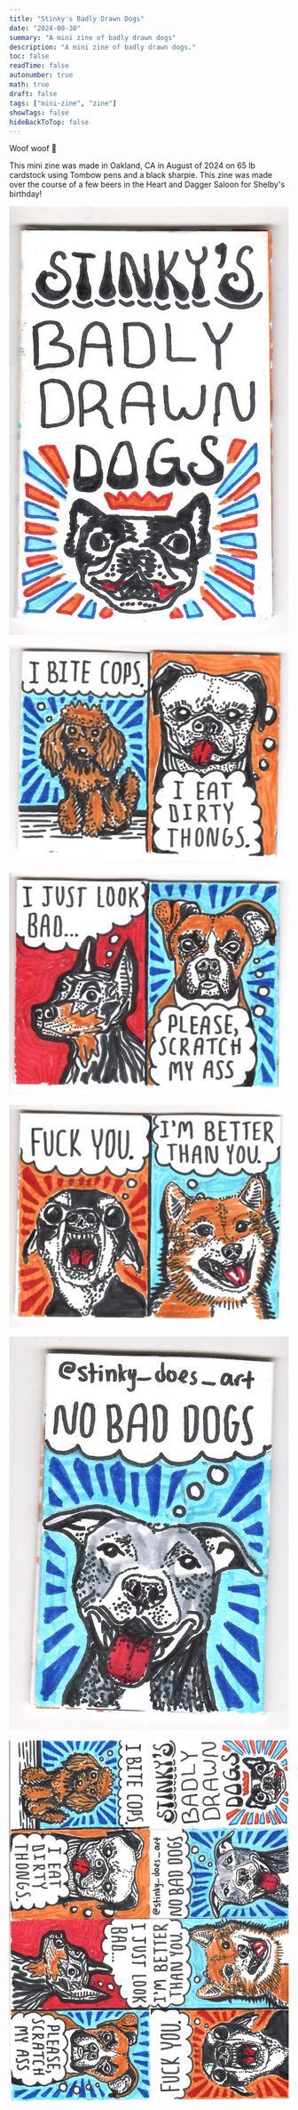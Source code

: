 ```yaml
---
title: "Stinky's Badly Drawn Dogs"
date: "2024-08-30"
summary: "A mini zine of badly drawn dogs"
description: "A mini zine of badly drawn dogs."
toc: false
readTime: false
autonumber: true
math: true
draft: false
tags: ["mini-zine", "zine"]
showTags: false
hideBackToTop: false
---
```


Woof woof :dog:

This mini zine was made in Oakland, CA in August of 2024 on 65 lb cardstock using Tombow pens and a black sharpie. This zine was made over the course of a few beers in the Heart and Dagger Saloon for Shelby's birthday! 

![Title page for Stinky's badly drawn dogs](bad-dogs-1.jpg#small)

![A poodle and a pug](bad-dogs-2.jpg#small)

![A doberman and a boxer](bad-dogs-3.jpg#small)

![A chihuahua and a shiba inu](bad-dogs-4.jpg#small)

![A pitbull](bad-dogs-5.jpg#small)

![The full zine](bad-dogs-full-zine.jpg#small)
